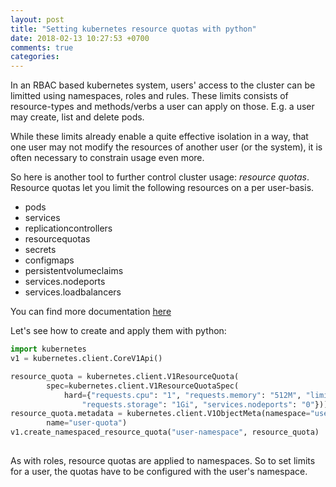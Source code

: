 ```yaml
---
layout: post
title: "Setting kubernetes resource quotas with python"
date: 2018-02-13 10:27:53 +0700
comments: true
categories: 
---
```

In an RBAC based kubernetes system, users' access to the cluster can be limitted using namespaces, roles and rules. 
These limits consists of resource-types and methods/verbs a user can apply on those. 
E.g. a user may create, list and delete pods.

While these limits already enable a quite effective isolation in a way, 
that one user may not modify the resources of another user (or the system), it is often necessary to constrain usage even more. 

So here is another tool to further control cluster usage: *resource quotas*.
Resource quotas let you limit the following resources on a per user-basis. 

* pods
* services
* replicationcontrollers
* resourcequotas
* secrets
* configmaps
* persistentvolumeclaims
* services.nodeports
* services.loadbalancers

You can find more documentation [here](https://kubernetes.io/docs/tasks/administer-cluster/quota-api-object/)

Let's see how to create and apply them with python: 

```python
import kubernetes
v1 = kubernetes.client.CoreV1Api()

resource_quota = kubernetes.client.V1ResourceQuota(
        spec=kubernetes.client.V1ResourceQuotaSpec(
            hard={"requests.cpu": "1", "requests.memory": "512M", "limits.cpu": "2", "limits.memory": "512M", 
                "requests.storage": "1Gi", "services.nodeports": "0"}))
resource_quota.metadata = kubernetes.client.V1ObjectMeta(namespace="user-namespace",
        name="user-quota")
v1.create_namespaced_resource_quota("user-namespace", resource_quota)
    
```

As with roles, resource quotas are applied to namespaces. So to set limits for a user, 
the quotas have to be configured with the user's namespace.

